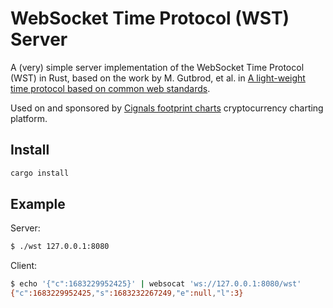 # WebSocket Time Protocol (WST) Server

A (very) simple server implementation of the WebSocket Time Protocol (WST) in Rust, based on the work by M. Gutbrod, et al. in [A light-weight time protocol based on common web standards](https://uhr.ptb.de/wst/paper).

Used on and sponsored by [Cignals footprint charts](https://cignals.io/) cryptocurrency charting platform.

## Install

```bash
cargo install
```

## Example

Server:

```bash
$ ./wst 127.0.0.1:8080
```

Client:

```bash
$ echo '{"c":1683229952425}' | websocat 'ws://127.0.0.1:8080/wst'
{"c":1683229952425,"s":1683232267249,"e":null,"l":3}
```
